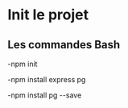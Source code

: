 # Init le projet 

## Les commandes Bash

-npm init

-npm install express pg

-npm install pg --save